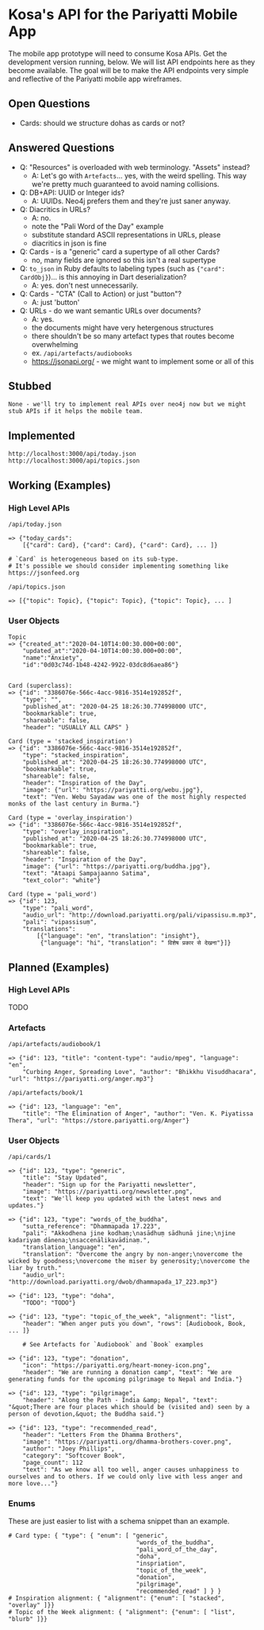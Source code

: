 # Kosa's API for the Pariyatti Mobile App #

The mobile app prototype will need to consume Kosa APIs. Get the development version running, below. 
We will list API endpoints here as they become available. The goal will be to make the API endpoints very 
simple and reflective of the Pariyatti mobile app wireframes.

## Open Questions ##

- Cards: should we structure dohas as cards or not?

## Answered Questions ##

- Q: "Resources" is overloaded with web terminology. "Assets" instead?
  - A: Let's go with `Artefacts`... yes, with the weird spelling. This way we're pretty much guaranteed to avoid naming collisions.
- Q: DB+API: UUID or Integer ids?
  - A: UUIDs. Neo4j prefers them and they're just saner anyway.
- Q: Diacritics in URLs?
  - A: no.
  - note the "Pali Word of the Day" example
  - substitute standard ASCII representations in URLs, please
  - diacritics in json is fine
- Q: Cards - is a "generic" card a supertype of all other Cards?
  - no, many fields are ignored so this isn't a real supertype
- Q: `to_json` in Ruby defaults to labeling types (such as `{"card": CardObj}`)... is this annoying in Dart deserialization?
  - A: yes. don't nest unnecessarily.
- Q: Cards - "CTA" (Call to Action) or just "button"?
  - A: just 'button'
- Q: URLs - do we want semantic URLs over documents?
  - A: yes.
  - the documents might have very hetergenous structures
  - there shouldn't be so many artefact types that routes become overwhelming
  - ex. `/api/artefacts/audiobooks`
  - https://jsonapi.org/ - we might want to implement some or all of this

## Stubbed ##

```
None - we'll try to implement real APIs over neo4j now but we might stub APIs if it helps the mobile team.
```

## Implemented ##

```
http://localhost:3000/api/today.json
http://localhost:3000/api/topics.json
```

## Working (Examples) ##

### High Level APIs ###

```
/api/today.json

=> {"today_cards":
    [{"card": Card}, {"card": Card}, {"card": Card}, ... ]}

# `Card` is heterogeneous based on its sub-type.
# It's possible we should consider implementing something like https://jsonfeed.org

/api/topics.json

=> [{"topic": Topic}, {"topic": Topic}, {"topic": Topic}, ... ]
```

### User Objects ###

```
Topic
=> {"created_at":"2020-04-10T14:00:30.000+00:00",
    "updated_at":"2020-04-10T14:00:30.000+00:00",
    "name":"Anxiety",
    "id":"0d03c74d-1b48-4242-9922-03dc8d6aea86"}


Card (superclass):
=> {"id": "3386076e-566c-4acc-9816-3514e192852f", 
    "type": "", 
    "published_at": "2020-04-25 18:26:30.774998000 UTC",
    "bookmarkable": true,
    "shareable": false,
    "header": "USUALLY ALL CAPS" }

Card (type = 'stacked_inspiration')
=> {"id": "3386076e-566c-4acc-9816-3514e192852f",
    "type": "stacked_inspiration", 
    "published_at": "2020-04-25 18:26:30.774998000 UTC",
    "bookmarkable": true,
    "shareable": false,
    "header": "Inspiration of the Day",
    "image": {"url": "https://pariyatti.org/webu.jpg"},
    "text": "Ven. Webu Sayadaw was one of the most highly respected monks of the last century in Burma."}

Card (type = 'overlay_inspiration')
=> {"id": "3386076e-566c-4acc-9816-3514e192852f", 
    "type": "overlay_inspiration", 
    "published_at": "2020-04-25 18:26:30.774998000 UTC",
    "bookmarkable": true,
    "shareable": false,
    "header": "Inspiration of the Day",
    "image": {"url": "https://pariyatti.org/buddha.jpg"}, 
    "text": "Ataapi Sampajaanno Satima",
    "text_color": "white"}

Card (type = 'pali_word')
=> {"id": 123,
    "type": "pali_word",
    "audio_url": "http://download.pariyatti.org/pali/vipassisu.m.mp3",
    "pali": "vipassisuṃ",
    "translations":
        [{"language": "en", "translation": "insight"},
         {"language": "hi", "translation": " विशेष प्रकार से देखना"}]}

```

## Planned (Examples) ##

### High Level APIs ###

TODO

### Artefacts ###

```
/api/artefacts/audiobook/1

=> {"id": 123, "title": "content-type": "audio/mpeg", "language": "en", 
    "Curbing Anger, Spreading Love", "author": "Bhikkhu Visuddhacara", "url": "https://pariyatti.org/anger.mp3"}

/api/artefacts/book/1

=> {"id": 123, "language": "en", 
    "title": "The Elimination of Anger", "author": "Ven. K. Piyatissa Thera", "url": "https://store.pariyatti.org/Anger"}
```

### User Objects ###

```
/api/cards/1

=> {"id": 123, "type": "generic",  
    "title": "Stay Updated", 
    "header": "Sign up for the Pariyatti newsletter", 
    "image": "https://pariyatti.org/newsletter.png",
    "text": "We'll keep you updated with the latest news and updates."}

=> {"id": 123, "type": "words_of_the_buddha",  
    "sutta_reference": "Dhammapada 17.223", 
    "pali": "Akkodhena jine kodhaṃ;\nasādhuṃ sādhunā jine;\njine kadariyaṃ dānena;\nsaccenālikavādinaṃ.", 
    "translation_language": "en",
    "translation": "Overcome the angry by non-anger;\novercome the wicked by goodness;\novercome the miser by generosity;\novercome the liar by truth."
    "audio_url": "http://download.pariyatti.org/dwob/dhammapada_17_223.mp3"}

=> {"id": 123, "type": "doha",
    "TODO": "TODO"}

=> {"id": 123, "type": "topic_of_the_week", "alignment": "list", 
    "header": "When anger puts you down", "rows": [Audiobook, Book, ... ]}

    # See Artefacts for `Audiobook` and `Book` examples

=> {"id": 123, "type": "donation", 
    "icon": "https://pariyatti.org/heart-money-icon.png", 
    "header": "We are running a donation camp", "text": "We are generating funds for the upcoming pilgrimage to Nepal and India."}

=> {"id": 123, "type": "pilgrimage", 
    "header": "Along the Path - India &amp; Nepal", "text": "&quot;There are four places which should be (visited and) seen by a person of devotion,&quot; the Buddha said."}

=> {"id": 123, "type": "recommended_read", 
    "header": "Letters From the Dhamma Brothers",
    "image": "https://pariyatti.org/dhamma-brothers-cover.png", 
    "author": "Joey Phillips",
    "category": "Softcover Book",
    "page_count": 112
    "text": "As we know all too well, anger causes unhappiness to ourselves and to others. If we could only live with less anger and more love..."}

```

### Enums ###

These are just easier to list with a schema snippet than an example.

```
# Card type: { "type": { "enum": [ "generic",
                                    "words_of_the_buddha",
                                    "pali_word_of_the_day", 
                                    "doha", 
                                    "inspriation", 
                                    "topic_of_the_week", 
                                    "donation", 
                                    "pilgrimage", 
                                    "recommended_read" ] } }
# Inspiration alignment: { "alignment": {"enum": [ "stacked", "overlay" ]}}
# Topic of the Week alignment: { "alignment": {"enum": [ "list", "blurb" ]}}
```

